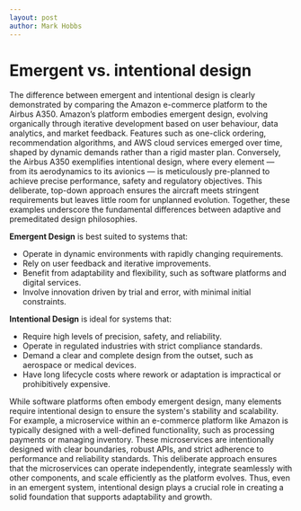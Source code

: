 ```yaml
---
layout: post
author: Mark Hobbs
---
```


# Emergent vs. intentional design

The difference between emergent and intentional design is clearly demonstrated by comparing the Amazon e-commerce platform to the Airbus A350. Amazon’s platform embodies emergent design, evolving organically through iterative development based on user behaviour, data analytics, and market feedback. Features such as one-click ordering, recommendation algorithms, and AWS cloud services emerged over time, shaped by dynamic demands rather than a rigid master plan. Conversely, the Airbus A350 exemplifies intentional design, where every element — from its aerodynamics to its avionics — is meticulously pre-planned to achieve precise performance, safety and regulatory objectives. This deliberate, top-down approach ensures the aircraft meets stringent requirements but leaves little room for unplanned evolution. Together, these examples underscore the fundamental differences between adaptive and premeditated design philosophies.

**Emergent Design** is best suited to systems that:
- Operate in dynamic environments with rapidly changing requirements.  
- Rely on user feedback and iterative improvements.  
- Benefit from adaptability and flexibility, such as software platforms and digital services.  
- Involve innovation driven by trial and error, with minimal initial constraints.  

**Intentional Design** is ideal for systems that:  
- Require high levels of precision, safety, and reliability.  
- Operate in regulated industries with strict compliance standards.  
- Demand a clear and complete design from the outset, such as aerospace or medical devices.  
- Have long lifecycle costs where rework or adaptation is impractical or prohibitively expensive.

While software platforms often embody emergent design, many elements require intentional design to ensure the system's stability and scalability. For example, a microservice within an e-commerce platform like Amazon is typically designed with a well-defined functionality, such as processing payments or managing inventory. These microservices are intentionally designed with clear boundaries, robust APIs, and strict adherence to performance and reliability standards. This deliberate approach ensures that the microservices can operate independently, integrate seamlessly with other components, and scale efficiently as the platform evolves. Thus, even in an emergent system, intentional design plays a crucial role in creating a solid foundation that supports adaptability and growth.